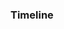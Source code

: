 ### Timeline

<kc-timeline events='[
	{
		"year": 2015,
		"caption": "Origin",
		"description": "First internship on mutation testing for Javascript"
	},
	{
		"year": 2016,
		"caption": "Release StrykerJS 0.1",
		"description": "Stryker open source is born"
	},
	{
		"year": 2018,
		"caption": "Stryker.net and Stryker4Scala",
		"description": "Two internship students create Stryker for c# and Scala"
	},
	{
		"year": 2019,
		"caption": "Introduce Open standard",
		"description": "Bridging the gap between frameworks to try and create a shared standard"
	},
	{
		"year": 2019,
		"caption": "Stryker Dashboard",
		"description": "Support the open source community by offering a free online dashboard for mutation testing reports and scores"
	},
	{
		"year": 2023,
		"caption": "Stryker Playground",
		"description": "Run Stryker in the browser for quick testing and examples"
	}
]'></kc-timeline>
